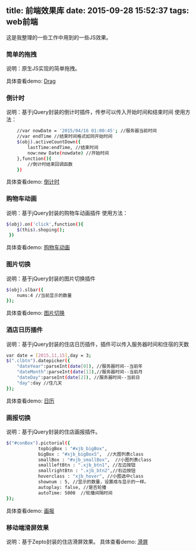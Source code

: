 title: 前端效果库
date: 2015-09-28 15:52:37
tags: 
	web前端
---
这是我整理的一些工作中用到的一些JS效果。
<!--more-->


### 简单的拖拽
说明：原生JS实现的简单拖拽。

具体查看demo: [Drag](/about/drag.html)

### 倒计时
说明：基于jQuery封装的倒计时插件，传参可以传入开始时间和结束时间
使用方法：
``` bash
	//var nowDate = '2015/04/16 01:00:45'; //服务器当前时间
	//var endTime //结束时间格式如同开始时间
	$(obj).activeCountDown({
		lastTime:endTime, //结束时间
        now:new Date(nowdate) //开始时间
	},function(){
		//倒计时结束回调函数
	})
```

具体查看demo: [倒计时](/about/djs.html)

### 购物车动画
说明：基于jQuery封装的购物车动画插件
使用方法：
``` bash
$(obj).on('click',function(){
 	$(this).shoping();
 })
```
具体查看demo: [购物车动画](/about/cartAnim.html)

### 图片切换
说明：基于jQuery封装的图片切换插件
```bash
$(obj).slbar({
    nums:4 //当前显示的数量
});
```

具体查看demo: [图片切换](/about/switchImg.html)

### 酒店日历插件
说明：基于jQuery封装的住店日历插件，插件可以传入服务器时间和住宿的天数
``` bash
var date = [2015,11,15],day = 3;
$(".clbtn").datepicker({
	"dateYear":parseInt(date[0]), //服务器时间--当前年
	"dateMonth":parseInt(date[1]),//服务器时间--当前月
	"dateDay":parseInt(date[2]), //服务器时间--当前日
	"day":day //住几天
});
```
具体查看demo: [日历](/about/datapicker.html)

### 画报切换
说明：基于jQuery封装的住店画报插件。
``` bash
$("#conBox").pictorial({
            topbigBox : "#xjb_bigBox",
            bigBox : "#xjb_bigBoxS",  //大图列表class
            smallBox : "#xjb_smallBox",  //小图列表class
            smallleftBtn : ".xjb_btn1", //左边按钮
            smallrightBtn : ".xjb_btn2",//右边按钮
            hoverclass : "xjb_hover", //小图选中class
            shownum : 5, //显示的数量，设置成与显示的一样。
            autoplay: false, //是否轮播
            autoTime: 5000  //轮播间隔时间
});
```
具体查看demo: [画报](/about/pictorial2.html)

### 移动端滑屏效果
说明：基于Zepto封装的住店滑屏效果。
具体查看demo: [滑屏](/about/sayIndex-new1.html)